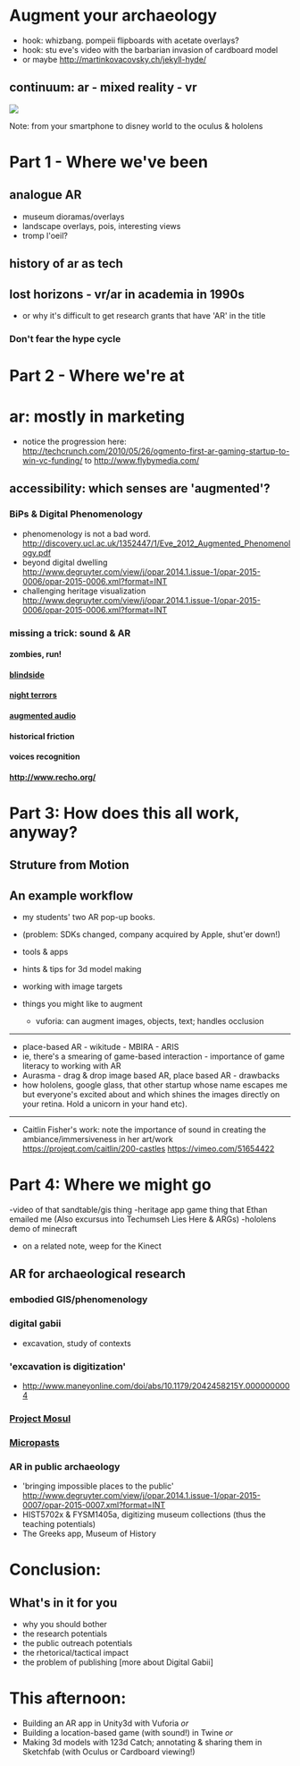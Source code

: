 # Augment your archaeology


- hook: whizbang. pompeii flipboards with acetate overlays?
- hook: stu eve's video with the barbarian invasion of cardboard model
- or maybe http://martinkovacovsky.ch/jekyll-hyde/


## continuum: ar - mixed reality - vr
<img class="stretch" src="https://en.wikipedia.org/wiki/Reality%E2%80%93virtuality_continuum#/media/File:Virtuality_Continuum_2.jpg"></img>

Note:
from your smartphone to disney world to the oculus & hololens


# Part 1 - Where we've been
## analogue AR
+ museum dioramas/overlays
+ landscape overlays, pois, interesting views
+ tromp l'oeil?

## history of ar as tech


## lost horizons - vr/ar in academia in 1990s
- or why it's difficult to get research grants that have 'AR' in the title


### Don't fear the hype cycle


# Part 2 - Where we're at
# ar: mostly in marketing
- notice the progression here: http://techcrunch.com/2010/05/26/ogmento-first-ar-gaming-startup-to-win-vc-funding/ to http://www.flybymedia.com/


## accessibility: which senses are 'augmented'?


### BiPs & Digital Phenomenology
- phenomenology is not a bad word. http://discovery.ucl.ac.uk/1352447/1/Eve_2012_Augmented_Phenomenology.pdf
- beyond digital dwelling http://www.degruyter.com/view/j/opar.2014.1.issue-1/opar-2015-0006/opar-2015-0006.xml?format=INT
- challenging heritage visualization http://www.degruyter.com/view/j/opar.2014.1.issue-1/opar-2015-0006/opar-2015-0006.xml?format=INT


### missing a trick: sound & AR


#### zombies, run!


#### [blindside](http://www.blindsidegame.com/)


#### [night terrors](https://www.indiegogo.com/projects/night-terrors-augmented-reality-survival-horror)


#### [augmented audio](http://www.augmentedaudio.com/)


#### historical friction


#### voices recognition


#### http://www.recho.org/


# Part 3: How does this all work, anyway?

## Struture from Motion


## An example workflow

- my students' two AR pop-up books.
- (problem: SDKs changed, company acquired by Apple, shut'er down!)

- tools & apps
- hints & tips for 3d model making
- working with image targets
- things you might like to augment
  - vuforia: can augment images, objects, text; handles occlusion

----
- place-based AR - wikitude - MBIRA - ARIS
- ie, there's a smearing of game-based interaction - importance of game literacy to working with AR
- Aurasma - drag & drop image based AR, place based AR - drawbacks
- how hololens, google glass, that other startup whose name escapes me but everyone's excited about and which shines the images directly on your retina. Hold a unicorn in your hand etc).

----
- Caitlin Fisher's work: note the importance of sound in creating the ambiance/immersiveness in her art/work https://projeqt.com/caitlin/200-castles https://vimeo.com/51654422
  

# Part 4: Where we might go 

-video of that sandtable/gis thing
-heritage app game thing that Ethan emailed me (Also excursus into Techumseh Lies Here & ARGs)
-hololens demo of minecraft
  + on a related note, weep for the Kinect
  

## AR for archaeological research


### embodied GIS/phenomenology


### digital gabii 
- excavation, study of contexts


### 'excavation is digitization' 

+ http://www.maneyonline.com/doi/abs/10.1179/2042458215Y.0000000004


### [Project Mosul](http://projectmosul.org/)


### [Micropasts](http://research.micropasts.org/2014/06/13/3d-modelling-via-sfm/)


### AR in public archaeology
+ 'bringing impossible places to the public' http://www.degruyter.com/view/j/opar.2014.1.issue-1/opar-2015-0007/opar-2015-0007.xml?format=INT
+ HIST5702x & FYSM1405a, digitizing museum collections (thus the teaching potentials)
+ The Greeks app, Museum of History

# Conclusion:
## What's in it for you
- why you should bother
- the research potentials
- the public outreach potentials
- the rhetorical/tactical impact
- the problem of publishing [more about Digital Gabii]


# This afternoon:
+ Building an AR app in Unity3d with Vuforia
_or_
+ Building a location-based game (with sound!) in Twine
_or_
+ Making 3d models with 123d Catch; annotating & sharing them in Sketchfab (with Oculus or Cardboard viewing!)

